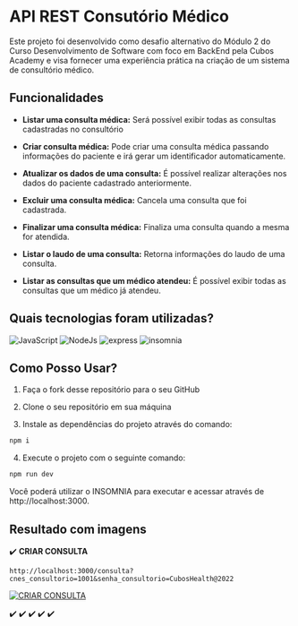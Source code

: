 # API REST Consutório Médico

Este projeto foi desenvolvido como desafio alternativo do Módulo 2 do Curso Desenvolvimento de Software com foco em BackEnd pela Cubos Academy e visa fornecer uma experiência prática na criação de um sistema de consultório médico.

## Funcionalidades

- **Listar uma consulta médica:** Será possível exibir todas as consultas cadastradas no consultório

- **Criar consulta médica:**  Pode criar uma consulta médica passando informações do paciente e irá gerar um identificador automaticamente.

- **Atualizar os dados de uma consulta:** É possível realizar alterações nos dados do paciente cadastrado anteriormente.

- **Excluir uma consulta médica:** Cancela uma consulta que foi cadastrada.

- **Finalizar uma consulta médica:** Finaliza uma consulta quando a mesma for atendida.

- **Listar o laudo de uma consulta:** Retorna informações do laudo de uma consulta.

- **Listar as consultas que um médico atendeu:** É possível exibir todas as consultas que um médico já atendeu.

## Quais tecnologias foram utilizadas?

![JavaScript](https://img.shields.io/badge/JavaScript-323330?style=for-the-badge&logo=javascript&logoColor=F7DF1E)
![NodeJs](https://img.shields.io/badge/Node%20js-339933?style=for-the-badge&logo=nodedotjs&logoColor=white)
![express](https://img.shields.io/badge/Express%20js-000000?style=for-the-badge&logo=express&logoColor=white)
![insomnia](https://img.shields.io/badge/Insomnia-5849be?style=for-the-badge&logo=Insomnia&logoColor=white)



## Como Posso Usar?


1. Faça o fork desse repositório para o seu GitHub

2. Clone o seu repositório em sua máquina

3. Instale as dependências do projeto através do comando:

```bash
npm i
```

4. Execute o projeto com o seguinte comando:

```bash
npm run dev
```

Você poderá utilizar o INSOMNIA para executar e acessar através de http://localhost:3000.



## Resultado com imagens

✔️ **CRIAR CONSULTA**
```
http://localhost:3000/consulta?cnes_consultorio=1001&senha_consultorio=CubosHealth@2022
```
<a href="/img/Criar consulta.png"><img title="CRIAR CONSULTA" /></a>


✔️
✔️
✔️
✔️
✔️



